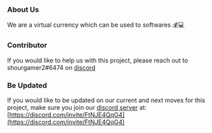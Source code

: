 ### About Us
We are a virtual currency which can be used to softwares 💰💻

### Contributor
If you would like to help us with this project, please reach out to shourgamer2#6474 on [discord](discord.com)

### Be Updated
If you would like to be updated on our current and next moves for this project, make sure you join our [discord server](https://discord.com/invite/FtNJE4QqG4) at: [https://discord.com/invite/FtNJE4QqG4](https://discord.com/invite/FtNJE4QqG4)
